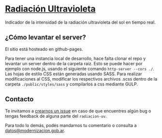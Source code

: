 # [Radiación Ultravioleta](http://datosgobar.github.io/radiacion-uv)

Indicador de la intensidad de la radiación ultravioleta del sol en tiempo real.

## ¿Cómo levantar el server?

El sitio está hosteado en github-pages.

Para tener una instancia local de desarrollo, hace falta clonar el repo y levantar un server dentro de la carpeta raiz. Esto se puede hacer por ejemplo con node.js, usando el siguiente comando `http-server --cors ./`.
Las hojas de estilo CSS están generadas usando SASS. Para realizar modificaciones al CSS, modificar los respectivos archivos .scss dentro de la carpeta `./public/styles/sass` y compilarlos a css mediante GULP.

## Contacto

Te invitamos a [crearnos un issue](https://github.com/datosgobar/radiacion-uv/issues/new?title=Encontre%20un%20bug%20en%20nombre-del-repo) en caso de que encuentres algún bug o tengas feedback de alguna parte del `radiacion-uv`.

Para todo lo demás, podés mandarnos tu comentario o consulta a [datos@modernizacion.gob.ar](mailto:datos@modernizacion.gob.ar).
